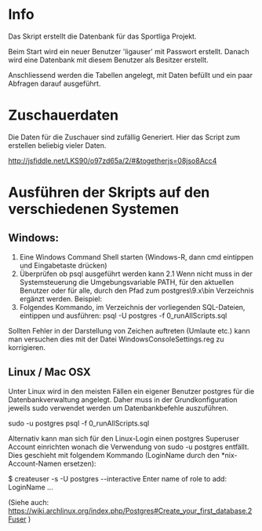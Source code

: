 Info
====

Das Skript erstellt die Datenbank für das Sportliga Projekt.

Beim Start wird ein neuer Benutzer 'ligauser' mit Passwort erstellt.
Danach wird eine Datenbank mit diesem Benutzer als Besitzer erstellt.

Anschliessend werden die Tabellen angelegt, mit Daten befüllt und ein paar Abfragen darauf ausgeführt.

Zuschauerdaten
==============

Die Daten für die Zuschauer sind zufällig Generiert.
Hier das Script zum erstellen beliebig vieler Daten.

http://jsfiddle.net/LKS90/o97zd65a/2/#&togetherjs=08jso8Acc4

Ausführen der Skripts auf den verschiedenen Systemen
====================================================


Windows:
--------

1. Eine Windows Command Shell starten (Windows-R, dann cmd eintippen und Eingabetaste drücken)
2. Überprüfen ob psql ausgeführt werden kann
2.1 Wenn nicht muss in der Systemsteuerung die Umgebungsvariable PATH, für den aktuellen Benutzer oder für alle, durch den Pfad zum postgres\9.x\bin Verzeichnis ergänzt werden. Beispiel:
3. Folgendes Kommando, im Verzeichnis der vorliegenden SQL-Dateien, eintippen und ausführen:
psql -U postgres -f 0_runAllScripts.sql

Sollten Fehler in der Darstellung von Zeichen auftreten (Umlaute etc.) kann man versuchen dies mit der Datei WindowsConsoleSettings.reg zu korrigieren.



Linux / Mac OSX
--------------

Unter Linux wird in den meisten Fällen ein eigener Benutzer postgres für die Datenbankverwaltung angelegt. Daher muss in der Grundkonfiguration jeweils sudo verwendet werden um Datenbankbefehle auszuführen.

sudo -u postgres psql -f 0_runAllScripts.sql

Alternativ kann man sich für den Linux-Login einen postgres Superuser Account einrichten wonach die Verwendung von sudo -u postgres entfällt. Dies geschieht mit folgendem Kommando (LoginName durch den *nix-Account-Namen ersetzen):

$ createuser -s -U postgres --interactive
Enter name of role to add: LoginName
...

(Siehe auch: https://wiki.archlinux.org/index.php/Postgres#Create_your_first_database.2Fuser )

